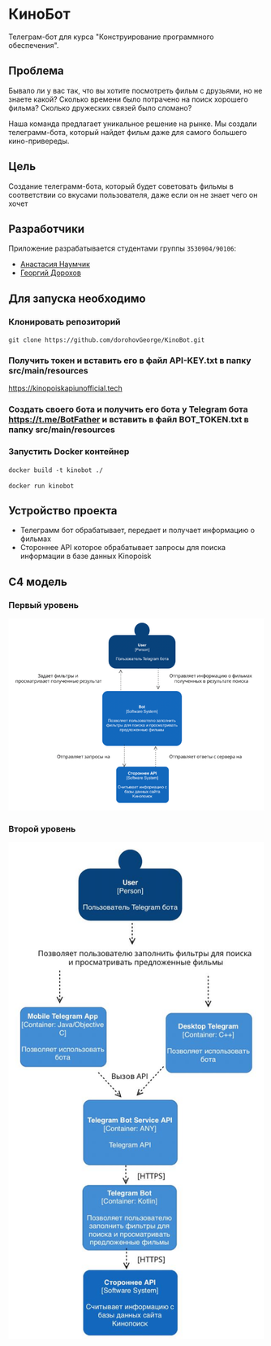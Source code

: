 # КиноБот

Телеграм-бот для курса "Конструирование программного обеспечения".
## Проблема

Бывало ли у вас так, что вы хотите посмотреть фильм с друзьями, но не знаете какой? Сколько времени было потрачено
на поиск хорошего фильма? Сколько дружеских связей было сломано? 

Наша команда предлагает уникальное решение на рынке. Мы создали телеграмм-бота, который найдет фильм даже для самого 
большего кино-привереды.

## Цель

Создание телеграмм-бота, который будет советовать фильмы в соответствии со вкусами пользователя, 
даже если он не знает чего он хочет

## Разработчики

Приложение разрабатывается студентами группы ``3530904/90106``:
* [Анастасия Наумчик](https://github.com/NastyaNaumchik)
* [Георгий Дорохов](https://github.com/dorohovGeorge)

## Для запуска необходимо

### Клонировать репозиторий

`` git clone https://github.com/dorohovGeorge/KinoBot.git ``

### Получить токен и вставить его в файл API-KEY.txt в папку src/main/resources

https://kinopoiskapiunofficial.tech

### Создать своего бота и получить его бота у Telegram бота https://t.me/BotFather и вставить в файл BOT_TOKEN.txt в папку src/main/resources 

### Запустить Docker контейнер

`` docker build -t kinobot ./  ``

`` docker run kinobot ``

## Устройство проекта

* Телеграмм бот обрабатывает, передает и получает информацию о фильмах
* Стороннее API которое обрабатывает запросы для поиска информации в базе данных Kinopoisk

## С4 модель

### Первый уровень

![img.png](img.png)

### Второй уровень

![img_1.png](img_1.png)